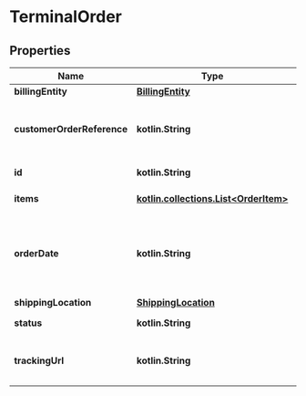 
# TerminalOrder

## Properties
Name | Type | Description | Notes
------------ | ------------- | ------------- | -------------
**billingEntity** | [**BillingEntity**](BillingEntity.md) |  |  [optional]
**customerOrderReference** | **kotlin.String** | The merchant-defined purchase order number. This will be printed on the packing list. |  [optional]
**id** | **kotlin.String** | The unique identifier of the order. |  [optional]
**items** | [**kotlin.collections.List&lt;OrderItem&gt;**](OrderItem.md) | The products included in the order. |  [optional]
**orderDate** | **kotlin.String** | The date and time that the order was placed, in UTC ISO 8601 format. For example, \&quot;2011-12-03T10:15:30Z\&quot;. |  [optional]
**shippingLocation** | [**ShippingLocation**](ShippingLocation.md) |  |  [optional]
**status** | **kotlin.String** | The processing status of the order. |  [optional]
**trackingUrl** | **kotlin.String** | The URL, provided by the carrier company, where the shipment can be tracked. |  [optional]



